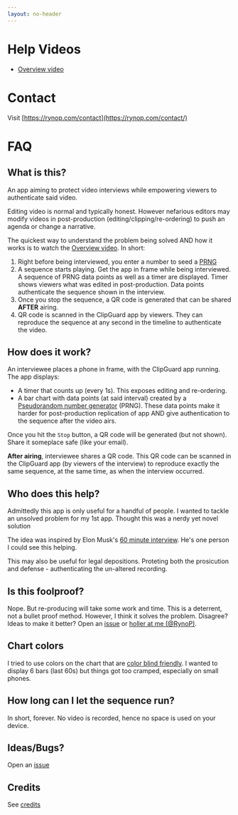 ```yaml
---
layout: no-header
---
```


# Help Videos

- [Overview video](https://youtu.be/znUuzyB3y1w)

# Contact

Visit [https://rynop.com/contact](https://rynop.com/contact/)

# FAQ

## What is this?

An app aiming to protect video interviews while empowering viewers to authenticate said video.

Editing video is normal and typically honest. However nefarious editors may modify videos in post-production (editing/clipping/re-ordering) to push an agenda or change a narrative.

The quickest way to understand the problem being solved AND how it works is to watch the [Overview video](https://youtu.be/znUuzyB3y1w). In short:

1. Right before being interviewed, you enter a number to seed a [PRNG](https://en.wikipedia.org/wiki/Pseudorandom_number_generator)
1. A sequence starts playing. Get the app in frame while being interviewed. A sequence of PRNG data points as well as a timer are displayed. Timer shows viewers what was edited in post-production. Data points authenticate the sequence shown in the interview.
1. Once you stop the sequence, a QR code is generated that can be shared **AFTER** airing.
1. QR code is scanned in the ClipGuard app by viewers. They can reproduce the sequence at any second in the timeline to authenticate the video.

## How does it work?

An interviewee places a phone in frame, with the ClipGuard app running. The app displays:

- A timer that counts up (every 1s). This exposes editing and re-ordering.
- A bar chart with data points (at said interval) created by a [Pseudorandom number generator](https://en.wikipedia.org/wiki/Pseudorandom_number_generator) (PRNG). These data points make it harder for post-production replication of app AND give authentication to the sequence after the video airs.

Once you hit the `Stop` button, a QR code will be generated (but not shown). Share it someplace safe (like your email).

**After airing**, interviewee shares a QR code. This QR code can be scanned in the ClipGuard app (by viewers of the interview) to reproduce exactly the same sequence, at the same time, as when the interview occurred.

## Who does this help?

Admittedly this app is only useful for a handful of people. I wanted to tackle an unsolved problem for my 1st app. Thought this was a nerdy yet novel solution

The idea was inspired by Elon Musk's [60 minute interview](https://twitter.com/elonmusk/status/1072528643488972802). He's one person I could see this helping.

This may also be useful for legal depositions. Proteting both the prosicution and defense - authenticating the un-altered recording.

## Is this foolproof?

Nope. But re-producing will take some work and time. This is a deterrent, not a bullet proof method. However, I think it solves the problem. Disagree? Ideas to make it better? Open an [issue](https://github.com/rynop/clipguard/issues) or [holler at me (@RynoP)](https://twitter.com/rynop).

## Chart colors

I tried to use colors on the chart that are [color blind friendly](http://mkweb.bcgsc.ca/colorblind/). I wanted to display 6 bars (last 60s) but things got too cramped, especially on small phones.

## How long can I let the sequence run?

In short, forever. No video is recorded, hence no space is used on your device.

## Ideas/Bugs?

Open an [issue](https://github.com/rynop/clipguard/issues)

## Credits

See [credits](./credits)
